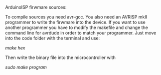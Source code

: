 ArduinoISP firwmare sources:
 
To compile sources you need avr-gcc.
You also need an AVRISP mkII programmer to write the firwmare into the device. If you want to use another programmer you have to modify the makefile and change the command line for avrdude in order to match your programmer.
Just move into the code folder with the terminal and use:

*make hex*
 
Then write the binary file into the microcontroller with

*sudo make program*
